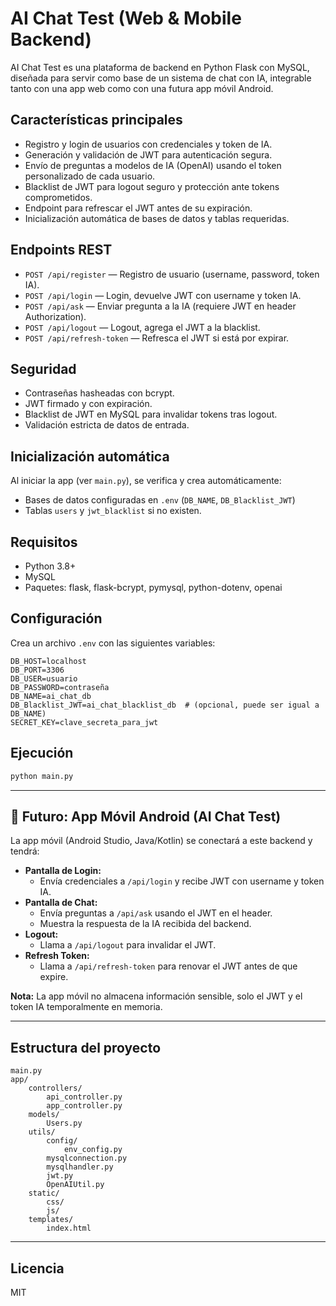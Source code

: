 # AI Chat Test (Web & Mobile Backend)

AI Chat Test es una plataforma de backend en Python Flask con MySQL, diseñada para servir como base de un sistema de chat con IA, integrable tanto con una app web como con una futura app móvil Android.

## Características principales
- Registro y login de usuarios con credenciales y token de IA.
- Generación y validación de JWT para autenticación segura.
- Envío de preguntas a modelos de IA (OpenAI) usando el token personalizado de cada usuario.
- Blacklist de JWT para logout seguro y protección ante tokens comprometidos.
- Endpoint para refrescar el JWT antes de su expiración.
- Inicialización automática de bases de datos y tablas requeridas.

## Endpoints REST

- `POST /api/register` — Registro de usuario (username, password, token IA).
- `POST /api/login` — Login, devuelve JWT con username y token IA.
- `POST /api/ask` — Enviar pregunta a la IA (requiere JWT en header Authorization).
- `POST /api/logout` — Logout, agrega el JWT a la blacklist.
- `POST /api/refresh-token` — Refresca el JWT si está por expirar.

## Seguridad
- Contraseñas hasheadas con bcrypt.
- JWT firmado y con expiración.
- Blacklist de JWT en MySQL para invalidar tokens tras logout.
- Validación estricta de datos de entrada.

## Inicialización automática
Al iniciar la app (ver `main.py`), se verifica y crea automáticamente:
- Bases de datos configuradas en `.env` (`DB_NAME`, `DB_Blacklist_JWT`)
- Tablas `users` y `jwt_blacklist` si no existen.

## Requisitos
- Python 3.8+
- MySQL
- Paquetes: flask, flask-bcrypt, pymysql, python-dotenv, openai

## Configuración
Crea un archivo `.env` con las siguientes variables:
```
DB_HOST=localhost
DB_PORT=3306
DB_USER=usuario
DB_PASSWORD=contraseña
DB_NAME=ai_chat_db
DB_Blacklist_JWT=ai_chat_blacklist_db  # (opcional, puede ser igual a DB_NAME)
SECRET_KEY=clave_secreta_para_jwt
```

## Ejecución
```bash
python main.py
```

---

## 📱 Futuro: App Móvil Android (AI Chat Test)

La app móvil (Android Studio, Java/Kotlin) se conectará a este backend y tendrá:
- **Pantalla de Login:**
  - Envía credenciales a `/api/login` y recibe JWT con username y token IA.
- **Pantalla de Chat:**
  - Envía preguntas a `/api/ask` usando el JWT en el header.
  - Muestra la respuesta de la IA recibida del backend.
- **Logout:**
  - Llama a `/api/logout` para invalidar el JWT.
- **Refresh Token:**
  - Llama a `/api/refresh-token` para renovar el JWT antes de que expire.

**Nota:** La app móvil no almacena información sensible, solo el JWT y el token IA temporalmente en memoria.

---

## Estructura del proyecto

```
main.py
app/
    controllers/
        api_controller.py
        app_controller.py
    models/
        Users.py
    utils/
        config/
            env_config.py
        mysqlconnection.py
        mysqlhandler.py
        jwt.py
        OpenAIUtil.py
    static/
        css/
        js/
    templates/
        index.html
```

---

## Licencia
MIT
